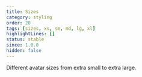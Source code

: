 ```yaml
---
title: Sizes
category: styling
order: 20
tags: [sizes, xs, sm, md, lg, xl]
highlightLines: []
status: stable
since: 1.0.0
hidden: false
---
```


Different avatar sizes from extra small to extra large.

